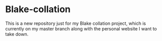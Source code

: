 # Blake-collation
This is a new repository just for my Blake collation project, which is currently on my master branch along with the personal website I want to take down.
